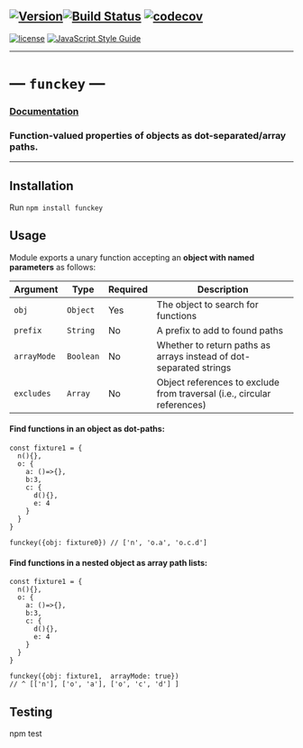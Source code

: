 [![Version](https://img.shields.io/github/package-json/v/anwarhahjjeffersongeorge/funckey/master.svg)](https://github.com/anwarhahjjeffersongeorge/funckey)[![Build Status](https://travis-ci.org/anwarhahjjeffersongeorge/funckey.svg?branch=master)](https://travis-ci.org/anwarhahjjeffersongeorge/funckey) [![codecov](https://codecov.io/gh/anwarhahjjeffersongeorge/funckey/branch/master/graph/badge.svg)](https://codecov.io/gh/anwarhahjjeffersongeorge/funckey)
------------

[![license](https://img.shields.io/github/license/anwarhahjjeffersongeorge/funckey.svg)](UNLICENSE) [![JavaScript Style Guide](https://img.shields.io/badge/code_style-standard-blue.svg)](https://standardjs.com)

--------------

# &mdash; `funckey` &mdash;
### [Documentation](https://anwarhahjjeffersongeorge.github.io/funckey/)

### Function-valued properties of objects as dot-separated/array paths.

------
## Installation

Run `npm install funckey`

## Usage

Module exports a unary function accepting an __object with named parameters__ as follows:  

Argument     | Type           | Required  | Description  
------------ | ---------------| --------- | -----------  
`obj`        | `Object`       | Yes       |  The object to search for functions  
`prefix`     | `String`       | No        |  A prefix to add to found paths
`arrayMode`  | `Boolean`      | No        | Whether to return paths as arrays instead of dot-separated strings
`excludes`   | `Array`        | No        | Object references to exclude from traversal (i.e., circular references)

#### Find functions in an object as dot-paths:
```
const fixture1 = {
  n(){},
  o: {
    a: ()=>{},
    b:3,
    c: {
      d(){},
      e: 4
    }
  }
}

funckey({obj: fixture0}) // ['n', 'o.a', 'o.c.d']
```

#### Find functions in a nested object as array path lists:
```
const fixture1 = {
  n(){},
  o: {
    a: ()=>{},
    b:3,
    c: {
      d(){},
      e: 4
    }
  }
}

funckey({obj: fixture1,  arrayMode: true})
// ^ [['n'], ['o', 'a'], ['o', 'c', 'd'] ]
```
## Testing
npm test
